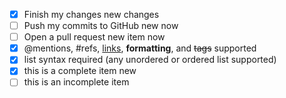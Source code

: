- [x] Finish my changes new changes
- [ ] Push my commits to GitHub new now
- [ ] Open a pull request new item now
- [x] @mentions, #refs, [links](), **formatting**, and <del>tags</del> supported
- [x] list syntax required (any unordered or ordered list supported)
- [x] this is a complete item new
- [ ] this is an incomplete item